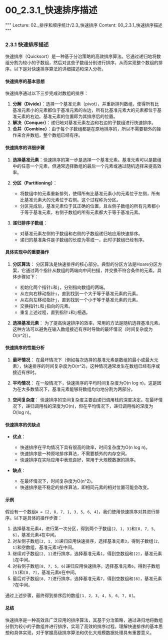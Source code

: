 # 00_2.3.1_快速排序描述

"""
Lecture: 02._排序和顺序统计/2.3_快速排序
Content: 00_2.3.1_快速排序描述
"""

### 2.3.1 快速排序描述

快速排序（Quicksort）是一种基于分治策略的高效排序算法。它通过递归地将数组分割为较小的子数组，然后对这些子数组分别进行排序，从而实现整个数组的排序。以下是对快速排序算法的详细描述和深入分析。

#### 快速排序的基本思想

快速排序通过以下三步完成对数组的排序：
1. **分解（Divide）**：选择一个基准元素（pivot），并重新排列数组，使得所有比基准元素小的元素都位于基准元素的左边，所有比基准元素大的元素都位于基准元素的右边。基准元素的位置即为其排序后的位置。
2. **解决（Conquer）**：递归地对基准元素左边和右边的子数组进行快速排序。
3. **合并（Combine）**：由于每个子数组都是在原地排序的，所以不需要额外的操作来合并数组，整个数组已经有序。

#### 快速排序的详细步骤

1. **选择基准元素**：快速排序的第一步是选择一个基准元素。基准元素可以是数组中的任意一个元素，但通常选择数组的最后一个元素或通过随机选择来提高效率。

2. **分区（Partitioning）**：
   - 将数组中的元素重新排列，使得所有比基准元素小的元素位于左侧，所有比基准元素大的元素位于右侧。这个过程称为分区。
   - 分区完成后，基准元素位于其正确的位置，且左侧子数组的所有元素都小于等于基准元素，右侧子数组的所有元素都大于等于基准元素。

3. **递归排序子数组**：
   - 对基准元素左侧的子数组和右侧的子数组递归地应用快速排序。
   - 递归的基准条件是子数组的长度为零或一，此时子数组已经有序。

#### 具体实现中的重要操作

1. **分区算法**：
   分区算法是快速排序的核心部分。典型的分区方法是Hoare分区方案，它通过两个指针从数组的两端向中间扫描，并交换不符合条件的元素。具体步骤如下：
   - 初始化两个指针`i`和`j`，分别指向数组的两端。
   - 从左向右移动指针`i`，直到找到一个大于等于基准元素的元素。
   - 从右向左移动指针`j`，直到找到一个小于等于基准元素的元素。
   - 交换指针`i`和`j`指向的元素。
   - 重复上述过程，直到指针`i`和`j`相遇。

2. **选择基准元素**：
   为了提高快速排序的效率，常用的方法是随机选择基准元素。这种方法可以避免在输入数组接近有序时导致的最坏情况（时间复杂度为O(n^2)）。

#### 快速排序的性能分析

1. **最坏情况**：
   在最坏情况下（例如每次选择的基准元素是数组的最小或最大元素），快速排序的时间复杂度为O(n^2)。这种情况通常发生在数组已经有序或接近有序时。

2. **平均情况**：
   在一般情况下，快速排序的平均时间复杂度为O(n log n)。这是因为在大多数情况下，基准元素能够将数组均匀地分割为两部分。

3. **空间复杂度**：
   快速排序的空间复杂度主要由递归调用栈的深度决定。在最坏情况下，递归调用栈的深度为O(n)，但在平均情况下，递归调用栈的深度为O(log n)。

#### 快速排序的优缺点

- **优点**：
  - 快速排序在平均情况下具有很高的效率，时间复杂度为O(n log n)。
  - 快速排序是一种原地排序算法，不需要额外的内存空间。
  - 快速排序在实际应用中表现良好，常用于大规模数据的排序。

- **缺点**：
  - 在最坏情况下，时间复杂度为O(n^2)。
  - 快速排序是不稳定的排序算法，即相同元素的相对位置可能会改变。

#### 示例

假设有一个数组`A = [2, 8, 7, 1, 3, 5, 6, 4]`，我们使用快速排序对其进行排序。以下是具体的操作步骤：

1. 选择基准元素`4`，进行第一次分区，得到两个子数组`[2, 1, 3]`和`[8, 7, 5, 6]`，基准元素`4`在中间。
2. 对左侧子数组`[2, 1, 3]`递归应用快速排序，选择基准元素`3`，得到子数组`[2, 1]`和空数组，基准元素`3`在中间。
3. 继续对子数组`[2, 1]`进行排序，选择基准元素`1`，得到空数组和`[2]`，基准元素`1`在中间。
4. 对右侧子数组`[8, 7, 5, 6]`递归应用快速排序，选择基准元素`6`，得到子数组`[5]`和`[8, 7]`，基准元素`6`在中间。
5. 最后对子数组`[8, 7]`进行排序，选择基准元素`7`，得到空数组和`[8]`，基准元素`7`在中间。

通过上述步骤，最终得到排序后的数组`[1, 2, 3, 4, 5, 6, 7, 8]`。

#### 总结

快速排序是一种高效且广泛应用的排序算法，其基于分治策略，通过递归地将数组分割为较小的子数组并进行排序，实现了高效的排序过程。理解快速排序的基本思想和具体实现，对于掌握高级排序算法和优化大规模数据处理具有重要意义。